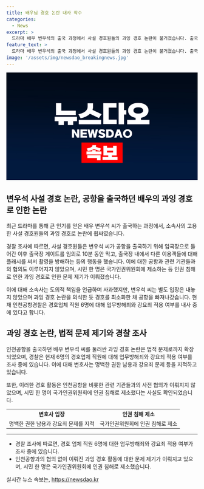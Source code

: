 ```yaml
---
title: 배우님 경호 논란 내사 착수
categories:
  - News
excerpt: >
  드라마 배우 변우석의 출국 과정에서 사설 경호원들의 과잉 경호 논란이 불거졌습니다. 출국을 위해 공항을 방문한 변우석 씨를 향한 사설 경호원들의 행동이 논란이 된 가운데, 경찰은 이에 대한 조사에 착수했습니다. 공항 출발지에서부터 출국 과정을 따라가며 발생한 사건으로, 사설 경호원들이 경찰관이나 항공사와 협의 없이 과도한 활동을 한 것으로 확인됐습니다. 사설 경호원 6명에 대해 업무방해죄와 강요죄가 적용될 수 있는지 조사 중입니다. 해당 사건으로 인해 인권 침해 등의 문제가 두각을 나타내며 논란은 계속되고 있습니다. (150자)
feature_text: >
  드라마 배우 변우석의 출국 과정에서 사설 경호원들의 과잉 경호 논란이 불거졌습니다. 출국을 위해 공항을 방문한 변우석 씨를 향한 사설 경호원들의 행동이 논란이 된 가운데, 경찰은 이에 대한 조사에 착수했습니다. 공항 출발지에서부터 출국 과정을 따라가며 발생한 사건으로, 사설 경호원들이 경찰관이나 항공사와 협의 없이 과도한 활동을 한 것으로 확인됐습니다. 사설 경호원 6명에 대해 업무방해죄와 강요죄가 적용될 수 있는지 조사 중입니다. 해당 사건으로 인해 인권 침해 등의 문제가 두각을 나타내며 논란은 계속되고 있습니다. (150자)
image: '/assets/img/newsdao_breakingnews.jpg'
---
```


<p><img src="/assets/img/newsdao_breakingnews.jpg" alt="pcversion 속보" /></p>

<h2 data-ke-size="size26">변우석 사설 경호 논란, 공항을 출국하던 배우의 과잉 경호로 인한 논란</h2>

<p data-ke-size="size16"> 최근 드라마를 통해 큰 인기를 얻은 배우 변우석 씨가 출국하는 과정에서, 소속사의 고용한 사설 경호원들의 과잉 경호로 논란에 휩싸였습니다. </p>

<p data-ke-size="size16">경찰 조사에 따르면, 사설 경호원들은 변우석 씨가 공항을 출국하기 위해 입국장으로 들어간 이후 출국장 게이트를 임의로 10분 동안 막고, 출국장 내에서 다른 이용객들에 대해 플래시를 써서 촬영을 방해하는 등의 행동을 했습니다. 이에 대한 공항과 관련 기관들과의 협의도 이루어지지 않았으며, 시민 한 명은 국가인권위원회에 제소하는 등 인권 침해로 인한 과잉 경호로 인한 문제 제기가 이뤄졌습니다. </p>

<p data-ke-size="size16">이에 대해 소속사는 도의적 책임을 언급하며 사과했지만, 변우석 씨는 별도 입장은 내놓지 않았으며 과잉 경호 논란을 의식한 듯 경호를 최소화한 채 공항을 빠져나갔습니다. 현재 인천공항경찰은 경호업체 직원 6명에 대해 업무방해죄와 강요죄 적용 여부를 내사 중에 있다고 합니다.</p>

<h2 data-ke-size="size26">과잉 경호 논란, 법적 문제 제기와 경찰 조사</h2>

<p data-ke-size="size16">인천공항을 출국하던 배우 변우석 씨를 둘러싼 과잉 경호 논란은 법적 문제로까지 확장되었으며, 경찰은 현재 6명의 경호업체 직원에 대해 업무방해죄와 강요죄 적용 여부를 조사 중에 있습니다. 이에 대해 변호사는 명백한 권한 남용과 강요죄 문제 등을 지적하고 있습니다. </p>

<p data-ke-size="size16">또한, 이러한 경호 활동은 인천공항을 비롯한 관련 기관들과의 사전 협의가 이뤄지지 않았으며, 시민 한 명이 국가인권위원회에 인권 침해로 제소했다는 사실도 확인되었습니다.</p>

<table>
    <tr>
        <td style="text-align: center; height: 17px;"><b>변호사 입장</b></td>
        <td style="text-align: center; height: 17px;"><b>인권 침해 제소</b></td>
    </tr>
    <tr>
        <td>명백한 권한 남용과 강요죄 문제를 지적</td>
        <td>국가인권위원회에 인권 침해로 제소</td>
    </tr>
</table>

<hr>

<ul>
    <li>경찰 조사에 따르면, 경호 업체 직원 6명에 대한 업무방해죄와 강요죄 적용 여부가 조사 중에 있습니다.</li>
    <li>인천공항과의 협의 없이 이뤄진 과잉 경호 활동에 대한 문제 제기가 이뤄지고 있으며, 시민 한 명은 국가인권위원회에 인권 침해로 제소했습니다.</li>
</ul>
실시간 뉴스 속보는, <a href="https://newsdao.kr" rel="dofollow">https://newsdao.kr</a>


